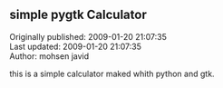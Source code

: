 ## simple pygtk Calculator  
Originally published: 2009-01-20 21:07:35  
Last updated: 2009-01-20 21:07:35  
Author: mohsen javid  
  
this is a simple  calculator maked whith python and gtk.